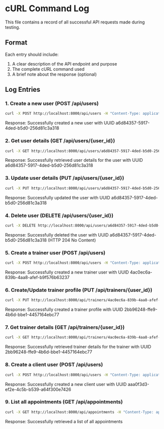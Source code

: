 # cURL Command Log

This file contains a record of all successful API requests made during testing.

## Format
Each entry should include:
1. A clear description of the API endpoint and purpose
2. The complete cURL command used
3. A brief note about the response (optional)

## Log Entries

### 1. Create a new user (POST /api/users)
```bash
curl -X POST http://localhost:8000/api/users -H "Content-Type: application/json" -d '{"username": "testuser", "email": "testuser@example.com", "password": "securepassword", "first_name": "Test", "last_name": "User", "user_type": "client"}'
```
Response: Successfully created a new user with UUID a6d84357-5917-4ded-b5d0-256d81c3a318

### 2. Get user details (GET /api/users/{user_id})
```bash
curl -X GET http://localhost:8000/api/users/a6d84357-5917-4ded-b5d0-256d81c3a318 -H "Content-Type: application/json"
```
Response: Successfully retrieved user details for the user with UUID a6d84357-5917-4ded-b5d0-256d81c3a318

### 3. Update user details (PUT /api/users/{user_id})
```bash
curl -X PUT http://localhost:8000/api/users/a6d84357-5917-4ded-b5d0-256d81c3a318 -H "Content-Type: application/json" -d '{"email": "updated.email@example.com", "first_name": "Updated", "last_name": "User"}'
```
Response: Successfully updated the user with UUID a6d84357-5917-4ded-b5d0-256d81c3a318

### 4. Delete user (DELETE /api/users/{user_id})
```bash
curl -X DELETE http://localhost:8000/api/users/a6d84357-5917-4ded-b5d0-256d81c3a318 -H "Content-Type: application/json"
```
Response: Successfully deleted the user with UUID a6d84357-5917-4ded-b5d0-256d81c3a318 (HTTP 204 No Content)

### 5. Create a trainer user (POST /api/users)
```bash
curl -X POST http://localhost:8000/api/users -H "Content-Type: application/json" -d '{"username": "trainer1", "email": "trainer1@example.com", "password": "securepassword", "first_name": "Trainer", "last_name": "One", "user_type": "trainer"}'
```
Response: Successfully created a new trainer user with UUID 4ac0ec6a-839b-4aa8-afef-b9f576b63237

### 6. Create/Update trainer profile (PUT /api/trainers/{user_id})
```bash
curl -X PUT http://localhost:8000/api/trainers/4ac0ec6a-839b-4aa8-afef-b9f576b63237 -H "Content-Type: application/json" -d '{"biography": "Certified personal trainer with 5 years of experience.", "certifications": "NASM CPT, ACE Group Fitness", "hourly_rate": 50.0, "specialties": "Weight Loss, Strength Training", "location": "New York, NY"}'
```
Response: Successfully created a trainer profile with UUID 2bb96248-ffe9-4b6d-bbe1-4457164ebc77

### 7. Get trainer details (GET /api/trainers/{user_id})
```bash
curl -X GET http://localhost:8000/api/trainers/4ac0ec6a-839b-4aa8-afef-b9f576b63237 -H "Content-Type: application/json"
```
Response: Successfully retrieved trainer details for the trainer with UUID 2bb96248-ffe9-4b6d-bbe1-4457164ebc77

### 8. Create a client user (POST /api/users)
```bash
curl -X POST http://localhost:8000/api/users -H "Content-Type: application/json" -d '{"username": "client1", "email": "client1@example.com", "password": "securepassword", "first_name": "Client", "last_name": "One", "user_type": "client"}'
```
Response: Successfully created a new client user with UUID aaa0f3d3-ef2e-4c5b-b539-a64f300e7426

### 9. List all appointments (GET /api/appointments)
```bash
curl -X GET http://localhost:8000/api/appointments -H "Content-Type: application/json"
```
Response: Successfully retrieved a list of all appointments
